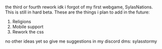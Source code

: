 the third or fourth rework idk i forgot of my first webgame, SylasNations. This is still in hard beta. These are the things i plan to add in the future:

1. Religions
2. Mobile support
3. Rework the css

no other ideas yet so give me suggestions in my discord dms: sylasstormy
